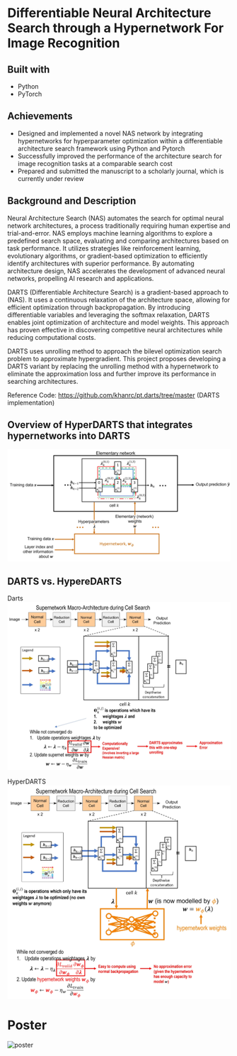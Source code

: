 # Differentiable Neural Architecture Search through a Hypernetwork For Image Recognition
## Built with
- Python
- PyTorch

## Achievements
- Designed and implemented a novel NAS network by integrating hypernetworks for hyperparameter optimization within a differentiable architecture search framework using Python and Pytorch
- Successfully improved the performance of the architecture search for image recognition tasks at a comparable search cost
- Prepared and submitted the manuscript to a scholarly journal, which is currently under review

## Background and Description
Neural Architecture Search (NAS) automates the search for optimal neural network architectures, a process traditionally requiring human expertise and trial-and-error. NAS employs machine learning algorithms to explore a predefined search space, evaluating and comparing architectures based on task performance. It utilizes strategies like reinforcement learning, evolutionary algorithms, or gradient-based optimization to efficiently identify architectures with superior performance. By automating architecture design, NAS accelerates the development of advanced neural networks, propelling AI research and applications.

DARTS (Differentiable Architecture Search) is a gradient-based approach to (NAS). It uses a continuous relaxation of the architecture space, allowing for efficient optimization through backpropagation. By introducing differentiable variables and leveraging the softmax relaxation, DARTS enables joint optimization of architecture and model weights. This approach has proven effective in discovering competitive neural architectures while reducing computational costs. 

DARTS uses unrolling method to approach the bilevel optimization search problem to approximate hypergradient. This project proposes developing a DARTS variant by replacing the unrolling method with a hypernetwork to eliminate the approximation loss and further improve its performance in searching architectures.

Reference Code: https://github.com/khanrc/pt.darts/tree/master (DARTS implementation)

## Overview of HyperDARTS that integrates hypernetworks into DARTS
![overview](images/hypernetwork_v2.jpg)

## DARTS vs. HypereDARTS
Darts
![DARTS](images/darts_overview.jpg)

HyperDARTS
![HyperDARTS](images/hyperdarts_overview.jpg)

# Poster
![poster](images/poster.png)


